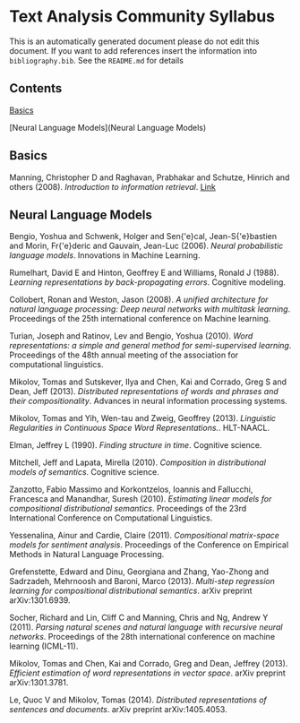 # Text Analysis Community Syllabus

This is an automatically generated document please do not edit this document. If you want to add references insert the information into `bibliography.bib`. See the `README.md` for details

## Contents

[Basics](Basics)

[Neural Language Models](Neural Language Models)

## <a name="Basics"></a> Basics

Manning, Christopher D and Raghavan, Prabhakar and Schutze, Hinrich and others (2008). *Introduction to information retrieval*. [Link](http://nlp.stanford.edu/IR-book/pdf/irbookonlinereading.pdf)

## <a name="Neural Language Models"></a> Neural Language Models

Bengio, Yoshua and Schwenk, Holger and Sen{\'e}cal, Jean-S{\'e}bastien and Morin, Fr{\'e}deric and Gauvain, Jean-Luc (2006). *Neural probabilistic language models*. Innovations in Machine Learning.

Rumelhart, David E and Hinton, Geoffrey E and Williams, Ronald J (1988). *Learning representations by back-propagating errors*. Cognitive modeling.

Collobert, Ronan and Weston, Jason (2008). *A unified architecture for natural language processing: Deep neural networks with multitask learning*. Proceedings of the 25th international conference on Machine learning.

Turian, Joseph and Ratinov, Lev and Bengio, Yoshua (2010). *Word representations: a simple and general method for semi-supervised learning*. Proceedings of the 48th annual meeting of the association for computational linguistics.

Mikolov, Tomas and Sutskever, Ilya and Chen, Kai and Corrado, Greg S and Dean, Jeff (2013). *Distributed representations of words and phrases and their compositionality*. Advances in neural information processing systems.

Mikolov, Tomas and Yih, Wen-tau and Zweig, Geoffrey (2013). *Linguistic Regularities in Continuous Space Word Representations.*. HLT-NAACL.

Elman, Jeffrey L (1990). *Finding structure in time*. Cognitive science.

Mitchell, Jeff and Lapata, Mirella (2010). *Composition in distributional models of semantics*. Cognitive science.

Zanzotto, Fabio Massimo and Korkontzelos, Ioannis and Fallucchi, Francesca and Manandhar, Suresh (2010). *Estimating linear models for compositional distributional semantics*. Proceedings of the 23rd International Conference on Computational Linguistics.

Yessenalina, Ainur and Cardie, Claire (2011). *Compositional matrix-space models for sentiment analysis*. Proceedings of the Conference on Empirical Methods in Natural Language Processing.

Grefenstette, Edward and Dinu, Georgiana and Zhang, Yao-Zhong and Sadrzadeh, Mehrnoosh and Baroni, Marco (2013). *Multi-step regression learning for compositional distributional semantics*. arXiv preprint arXiv:1301.6939.

Socher, Richard and Lin, Cliff C and Manning, Chris and Ng, Andrew Y (2011). *Parsing natural scenes and natural language with recursive neural networks*. Proceedings of the 28th international conference on machine learning (ICML-11).

Mikolov, Tomas and Chen, Kai and Corrado, Greg and Dean, Jeffrey (2013). *Efficient estimation of word representations in vector space*. arXiv preprint arXiv:1301.3781.

Le, Quoc V and Mikolov, Tomas (2014). *Distributed representations of sentences and documents*. arXiv preprint arXiv:1405.4053.

